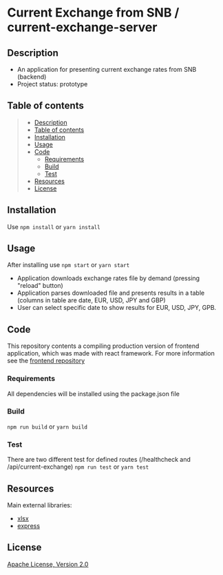 # Current Exchange from SNB / current-exchange-server

## Description
* An application for presenting current exchange rates from SNB (backend)
* Project status: prototype

## Table of contents
>   * [Description](#description)
>   * [Table of contents](#table-of-contents)
>   * [Installation](#installation)
>   * [Usage](#usage)
>   * [Code](#code)
>     * [Requirements](#requirements)
>     * [Build](#build)
>     * [Test](#test)
>   * [Resources](#resources)
>   * [License](#license)

## Installation

Use
```npm install```
or
```yarn install```

## Usage

After installing use
```npm start```
or
```yarn start```

- Application downloads exchange rates file by demand (pressing "reload" button)
- Application parses downloaded file and presents results in a table (columns in table are date, EUR, USD, JPY and GBP)
- User can select specific date to show results for EUR, USD, JPY, GPB.

## Code

This repository contents a compiling production version of frontend application, which was made with react framework.
For more information see the [frontend repository](https://github.com/ejbravo/current-exchange)

### Requirements

All dependencies will be installed using the package.json file

### Build

```npm run build```
or
```yarn build```

### Test

There are two different test for defined routes (/healthcheck and /api/current-exchange)
```npm run test```
or
```yarn test```

## Resources

Main external libraries:
- [xlsx](https://www.npmjs.com/package/xlsx)
- [express](https://www.npmjs.com/package/express)

## License

[Apache License, Version 2.0](http://www.apache.org/licenses/LICENSE-2.0.html)
